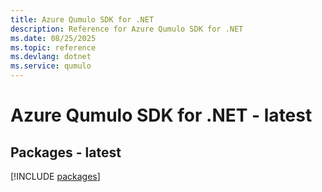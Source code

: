 ```yaml
---
title: Azure Qumulo SDK for .NET
description: Reference for Azure Qumulo SDK for .NET
ms.date: 08/25/2025
ms.topic: reference
ms.devlang: dotnet
ms.service: qumulo
---
```

# Azure Qumulo SDK for .NET - latest
## Packages - latest
[!INCLUDE [packages](qumulo-index.md)]